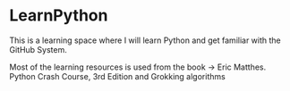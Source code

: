 # LearnPython
This is a learning space where I will learn Python and get familiar with the GitHub System.

Most of the learning resources is used from the book -> Eric Matthes. Python Crash Course, 3rd Edition and Grokking algorithms 
